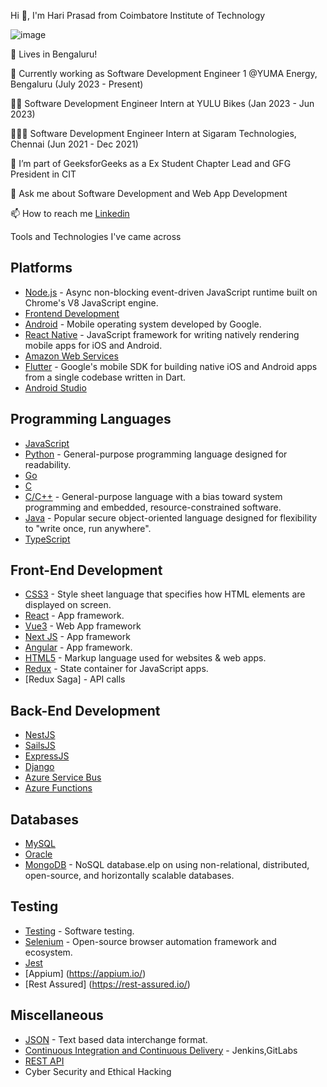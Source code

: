Hi 👋, I'm Hari Prasad from Coimbatore Institute of Technology

<!--
**HariPrasad5724/HariPrasad5724** is a ✨ _special_ ✨ repository because its `README.md` (this file) appears on your GitHub profile.

Here are some ideas to get you started:

- 🔭 I’m currently working on ...
- 🌱 I’m currently learning ...
- 👯 I’m looking to collaborate on ...
- 🤔 I’m looking for help with ...
- 💬 Ask me about ...
- 📫 How to reach me: ...
- 😄 Pronouns: ...
- ⚡ Fun fact: ...
-->

![image](https://user-images.githubusercontent.com/55315604/119526730-43cdad80-bd9d-11eb-832a-6836f2857a7b.png)

🌱 Lives in Bengaluru!

🔭 Currently working as Software Development Engineer 1 @YUMA Energy, Bengaluru (July 2023 - Present) 

🔭🔭 Software Development Engineer Intern at YULU Bikes (Jan 2023 - Jun 2023)

🔭🔭🔭 Software Development Engineer Intern at Sigaram Technologies, Chennai (Jun 2021 - Dec 2021)


👯 I’m part of GeeksforGeeks as a Ex Student Chapter Lead and GFG President in CIT



💬 Ask me about Software Development and Web App Development

📫 How to reach me [Linkedin](https://www.linkedin.com/in/hari-prasad-9a66b215b/)

Tools and Technologies I've came across


## Platforms

- [Node.js](https://github.com/sindresorhus/awesome-nodejs#readme) - Async non-blocking event-driven JavaScript runtime built on Chrome's V8 JavaScript engine.
- [Frontend Development](https://github.com/dypsilon/frontend-dev-bookmarks#readme)
- [Android](https://github.com/JStumpp/awesome-android#readme) - Mobile operating system developed by Google.
- [React Native](https://github.com/jondot/awesome-react-native#readme) - JavaScript framework for writing natively rendering mobile apps for iOS and Android.
- [Amazon Web Services](https://github.com/donnemartin/awesome-aws#readme)
- [Flutter](https://github.com/Solido/awesome-flutter#readme) - Google's mobile SDK for building native iOS and Android apps from a single codebase written in Dart.
- [Android Studio](https://developer.android.com/studio/intro)

## Programming Languages

- [JavaScript](https://github.com/sorrycc/awesome-javascript#readme)
- [Python](https://github.com/vinta/awesome-python#readme) - General-purpose programming language designed for readability.
- [Go](https://github.com/avelino/awesome-go#readme)
- [C](https://github.com/inputsh/awesome-c#readme)
- [C/C++](https://github.com/fffaraz/awesome-cpp#readme) - General-purpose language with a bias toward system programming and embedded, resource-constrained software.
- [Java](https://github.com/akullpp/awesome-java#readme) - Popular secure object-oriented language designed for flexibility to "write once, run anywhere".
- [TypeScript](https://www.typescriptlang.org/)

## Front-End Development
- [CSS3](https://github.com/awesome-css-group/awesome-css#readme) - Style sheet language that specifies how HTML elements are displayed on screen.
- [React](https://github.com/enaqx/awesome-react#readme) - App framework.
- [Vue3](https://vuejs.org/) - Web App framework
- [Next JS](https://nextjs.org/) - App framework
- [Angular](https://github.com/PatrickJS/awesome-angular#readme) - App framework.
- [HTML5](https://github.com/diegocard/awesome-html5#readme) - Markup language used for websites & web apps.
- [Redux](https://github.com/brillout/awesome-redux#readme) - State container for JavaScript apps.
- [Redux Saga] - API calls

## Back-End Development
- [NestJS](https://nestjs.com/)
- [SailsJS](https://sailsjs.com/)
- [ExpressJS](https://expressjs.com/)
- [Django](https://www.djangoproject.com/)
- [Azure Service Bus](https://azure.microsoft.com/)
- [Azure Functions](https://azure.microsoft.com/)

## Databases

- [MySQL](https://github.com/shlomi-noach/awesome-mysql#readme)
- [Oracle](https://www.oracle.com/in/database/)
- [MongoDB](https://github.com/ramnes/awesome-mongodb#readme) - NoSQL database.elp on using non-relational, distributed, open-source, and horizontally scalable databases.

## Testing

- [Testing](https://github.com/TheJambo/awesome-testing#readme) - Software testing.
- [Selenium](https://github.com/christian-bromann/awesome-selenium#readme) - Open-source browser automation framework and ecosystem.
- [Jest](https://github.com/facebook/jest)
- [Appium] (https://appium.io/)
- [Rest Assured] (https://rest-assured.io/)

## Miscellaneous

- [JSON](https://github.com/burningtree/awesome-json#readme) - Text based data interchange format.
- [Continuous Integration and Continuous Delivery](https://github.com/cicdops/awesome-ciandcd#readme) - Jenkins,GitLabs
- [REST API](https://www.redhat.com/en/topics/api/what-is-a-rest-api) 
- Cyber Security and Ethical Hacking
